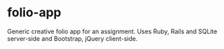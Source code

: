 # folio-app

Generic creative folio app for an assignment. Uses Ruby, Rails and SQLite server-side and Bootstrap, jQuery client-side.
